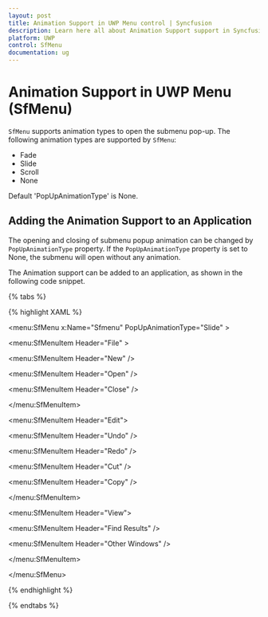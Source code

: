 ```yaml
---
layout: post
title: Animation Support in UWP Menu control | Syncfusion
description: Learn here all about Animation Support support in Syncfusion UWP Menu (SfMenu) control and more.
platform: UWP
control: SfMenu
documentation: ug
--- 
```


# Animation Support in UWP Menu (SfMenu)

`SfMenu` supports animation types to open the submenu pop-up. The following animation types are supported by `SfMenu`:

* Fade
* Slide
* Scroll
* None

Default 'PopUpAnimationType' is None.

## Adding the Animation Support to an Application


The opening and closing of submenu popup animation can be changed by  `PopUpAnimationType` property. If the `PopUpAnimationType` property is set to None, the submenu will open without any animation. 

The Animation support can be added to an application, as shown in the following code snippet.

{% tabs %}

{% highlight XAML %}

<menu:SfMenu  x:Name="Sfmenu" PopUpAnimationType="Slide"  >

<menu:SfMenuItem Header="File" >

<menu:SfMenuItem  Header="New" />

<menu:SfMenuItem  Header="Open" />

<menu:SfMenuItem Header="Close" />

</menu:SfMenuItem>

<menu:SfMenuItem Header="Edit">

<menu:SfMenuItem Header="Undo" />

<menu:SfMenuItem Header="Redo" />

<menu:SfMenuItem Header="Cut" />

<menu:SfMenuItem Header="Copy" />

</menu:SfMenuItem>

<menu:SfMenuItem Header="View">

<menu:SfMenuItem Header="Find Results" />

<menu:SfMenuItem Header="Other Windows" />

</menu:SfMenuItem>

</menu:SfMenu>

{% endhighlight %}

{% endtabs %}

